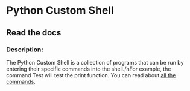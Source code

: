 # Python Custom Shell
## Read the docs
### Description:
The Python Custom Shell is a collection of programs that can be run by entering their specific commands into the shell./nFor example, the command Test will test the print function. You can read about [all the commands](commands/list.md).

